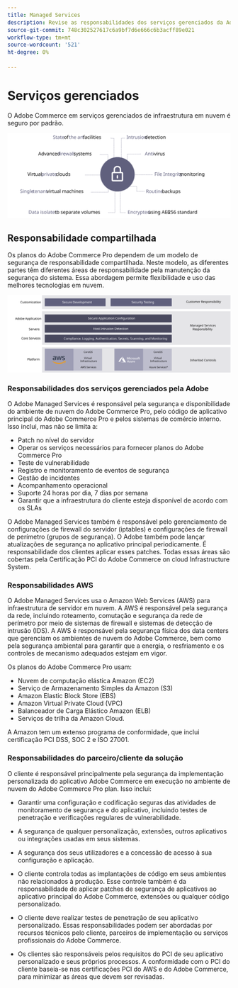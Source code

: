 ```yaml
---
title: Managed Services
description: Revise as responsabilidades dos serviços gerenciados da Adobe, dos clientes e dos provedores de serviços em nuvem para a implementação do Adobe Commerce na infraestrutura em nuvem.
source-git-commit: 748c302527617c6a9bf7d6e666c6b3acff89e021
workflow-type: tm+mt
source-wordcount: '521'
ht-degree: 0%

---
```



# Serviços gerenciados

O Adobe Commerce em serviços gerenciados de infraestrutura em nuvem é seguro por padrão.

![Diagrama que mostra os serviços gerenciados do Adobe Commerce](../../../assets/playbooks/managed-services.svg)

## Responsabilidade compartilhada

Os planos do Adobe Commerce Pro dependem de um modelo de segurança de responsabilidade compartilhada. Neste modelo, as diferentes partes têm diferentes áreas de responsabilidade pela manutenção da segurança do sistema. Essa abordagem permite flexibilidade e uso das melhores tecnologias em nuvem.

![Diagrama mostrando o modelo de responsabilidade compartilhada do Adobe Commerce](../../../assets/playbooks/shared-responsibility.svg)

### Responsabilidades dos serviços gerenciados pela Adobe

O Adobe Managed Services é responsável pela segurança e disponibilidade do ambiente de nuvem do Adobe Commerce Pro, pelo código de aplicativo principal do Adobe Commerce Pro e pelos sistemas de comércio interno. Isso inclui, mas não se limita a:

- Patch no nível do servidor
- Operar os serviços necessários para fornecer planos do Adobe Commerce Pro
- Teste de vulnerabilidade
- Registro e monitoramento de eventos de segurança
- Gestão de incidentes
- Acompanhamento operacional
- Suporte 24 horas por dia, 7 dias por semana
- Garantir que a infraestrutura do cliente esteja disponível de acordo com os SLAs

O Adobe Managed Services também é responsável pelo gerenciamento de configurações de firewall do servidor (iptables) e configurações de firewall de perímetro (grupos de segurança). O Adobe também pode lançar atualizações de segurança no aplicativo principal periodicamente. É responsabilidade dos clientes aplicar esses patches. Todas essas áreas são cobertas pela Certificação PCI do Adobe Commerce on cloud Infrastructure System.

### Responsabilidades AWS

O Adobe Managed Services usa o Amazon Web Services (AWS) para infraestrutura de servidor em nuvem. A AWS é responsável pela segurança da rede, incluindo roteamento, comutação e segurança da rede de perímetro por meio de sistemas de firewall e sistemas de detecção de intrusão (IDS). A AWS é responsável pela segurança física dos data centers que gerenciam os ambientes de nuvem do Adobe Commerce, bem como pela segurança ambiental para garantir que a energia, o resfriamento e os controles de mecanismo adequados estejam em vigor.

Os planos do Adobe Commerce Pro usam:

- Nuvem de computação elástica Amazon (EC2)
- Serviço de Armazenamento Simples da Amazon (S3)
- Amazon Elastic Block Store (EBS)
- Amazon Virtual Private Cloud (VPC)
- Balanceador de Carga Elástico Amazon (ELB)
- Serviços de trilha da Amazon Cloud.

A Amazon tem um extenso programa de conformidade, que inclui certificação PCI DSS, SOC 2 e ISO 27001.

### Responsabilidades do parceiro/cliente da solução

O cliente é responsável principalmente pela segurança da implementação personalizada do aplicativo Adobe Commerce em execução no ambiente de nuvem do Adobe Commerce Pro plan. Isso inclui:

- Garantir uma configuração e codificação seguras das atividades de monitoramento de segurança e do aplicativo, incluindo testes de penetração e verificações regulares de vulnerabilidade.

- A segurança de qualquer personalização, extensões, outros aplicativos ou integrações usadas em seus sistemas.

- A segurança dos seus utilizadores e a concessão de acesso à sua configuração e aplicação.

- O cliente controla todas as implantações de código em seus ambientes não relacionados à produção. Esse controle também é da responsabilidade de aplicar patches de segurança de aplicativos ao aplicativo principal do Adobe Commerce, extensões ou qualquer código personalizado.

- O cliente deve realizar testes de penetração de seu aplicativo personalizado. Essas responsabilidades podem ser abordadas por recursos técnicos pelo cliente, parceiros de implementação ou serviços profissionais do Adobe Commerce.

- Os clientes são responsáveis pelos requisitos do PCI de seu aplicativo personalizado e seus próprios processos. A conformidade com o PCI do cliente baseia-se nas certificações PCI do AWS e do Adobe Commerce, para minimizar as áreas que devem ser revisadas.
